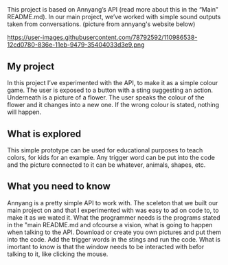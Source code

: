 ## 

This project is based on Annyang’s API (read more about this in the “Main” README.md). In our main project, we’ve worked with simple sound outputs taken from conversations. (picture from annyang's website below)

https://user-images.githubusercontent.com/78792592/110986538-12cd0780-836e-11eb-9479-35404033d3e9.png

## My project

In this project I’ve experimented with the API, to make it as a simple colour game. The user is exposed to a  button with a sting suggesting an action. Underneath is a picture of a flower. The user speaks the colour of the flower and it changes into a new one. If the wrong colour is stated, nothing will happen.   

## What is explored

This simple prototype can be used for educational purposes to teach colors, for kids for an example. Any trigger word can be put into the code and the picture connected to it can be whatever, animals, shapes, etc. 

## What you need to know

Annyang is a pretty simple API to work with. The sceleton that we built our main project on and that I experimented with was easy to ad on code to, to make it as we wated it. What the programmer needs is  the programs stated in the "main README.md and ofcourse a vision, what is going to happen when talking to the API. Download or create you own pictures and put them into the code. Add the trigger words in the stings and run the code. What is imortant to know is that the window needs to be interacted with befor talking to it, like clicking the mouse. 


 

